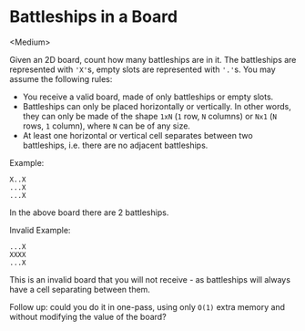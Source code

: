 # Battleships in a Board

\<Medium>

Given an 2D board, count how many battleships are in it. The battleships are
represented with `'X'`s, empty slots are represented with `'.'`s. You may assume
the following rules:
- You receive a valid board, made of only battleships or empty slots.
- Battleships can only be placed horizontally or vertically. In other words,
  they can only be made of the shape `1xN` (`1` row, `N` columns) or `Nx1` (`N`
  rows, `1` column), where `N` can be of any size.
- At least one horizontal or vertical cell separates between two battleships,
  i.e. there are no adjacent battleships.

Example:
```
X..X
...X
...X
```
In the above board there are 2 battleships.

Invalid Example:
```
...X
XXXX
...X
```
This is an invalid board that you will not receive - as battleships will always
have a cell separating between them.

Follow up: could you do it in one-pass, using only `O(1)` extra memory and
without modifying the value of the board?
